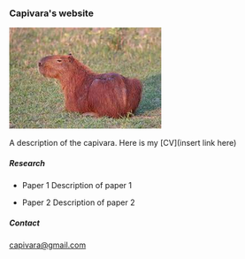 

### Capivara's website

![The mighty capivara \(or is it a tiger? \)](capivara.jpg)


A description of the capivara. Here is my [CV](insert link here)

##### Research

* Paper 1 
Description of paper 1

* Paper 2
Description of paper 2

##### Contact

capivara@gmail.com
